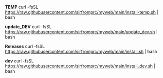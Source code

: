 **TEMP**  curl -fsSL  https://raw.githubusercontent.com/sirfromprc/myweb/main/install-temp.sh | bash

**update_DEV**   curl -fsSL  https://raw.githubusercontent.com/sirfromprc/myweb/main/update_dev.sh | bash

**Releases**  curl -fsSL  https://raw.githubusercontent.com/sirfromprc/myweb/main/install.sh | bash

**dev**  curl -fsSL  https://raw.githubusercontent.com/sirfromprc/myweb/main/install_dev.sh | bash

